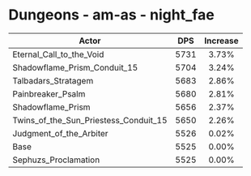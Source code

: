 # Dungeons - am-as - night_fae
| Actor | DPS | Increase |
|---|:---:|:---:|
|Eternal_Call_to_the_Void|5731|3.73%|
|Shadowflame_Prism_Conduit_15|5704|3.24%|
|Talbadars_Stratagem|5683|2.86%|
|Painbreaker_Psalm|5680|2.81%|
|Shadowflame_Prism|5656|2.37%|
|Twins_of_the_Sun_Priestess_Conduit_15|5650|2.26%|
|Judgment_of_the_Arbiter|5526|0.02%|
|Base|5525|0.00%|
|Sephuzs_Proclamation|5525|0.00%|

